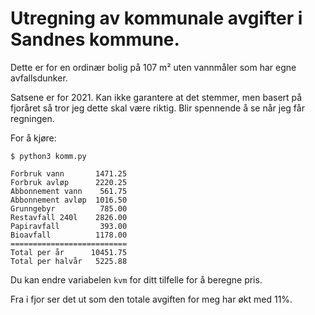 Utregning av kommunale avgifter i Sandnes kommune.
===

Dette er for en ordinær bolig på 107 m² uten vannmåler som har egne
avfallsdunker.

Satsene er for 2021. Kan ikke garantere at det stemmer, men basert på fjoråret
så tror jeg dette skal være riktig. Blir spennende å se når jeg får regningen.

For å kjøre:

    $ python3 komm.py

    Forbruk vann       1471.25
    Forbruk avløp      2220.25
    Abbonnement vann    561.75
    Abbonnement avløp  1016.50
    Grunngebyr          785.00
    Restavfall 240l    2826.00
    Papiravfall         393.00
    Bioavfall          1178.00
    ==========================
    Total per år      10451.75
    Total per halvår   5225.88

Du kan endre variabelen `kvm` for ditt tilfelle for å beregne pris.

Fra i fjor ser det ut som den totale avgiften for meg har økt med 11%.
